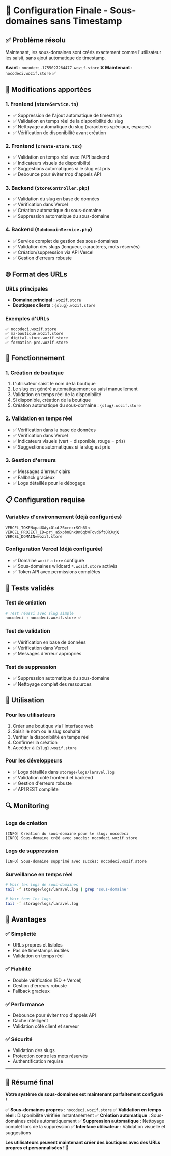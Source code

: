 # 🎉 Configuration Finale - Sous-domaines sans Timestamp

## ✅ Problème résolu

Maintenant, les sous-domaines sont créés exactement comme l'utilisateur les saisit, sans ajout automatique de timestamp.

**Avant** : `nocodeci-1755027264477.wozif.store` ❌
**Maintenant** : `nocodeci.wozif.store` ✅

## 🔧 Modifications apportées

### 1. Frontend (`storeService.ts`)
- ✅ Suppression de l'ajout automatique de timestamp
- ✅ Validation en temps réel de la disponibilité du slug
- ✅ Nettoyage automatique du slug (caractères spéciaux, espaces)
- ✅ Vérification de disponibilité avant création

### 2. Frontend (`create-store.tsx`)
- ✅ Validation en temps réel avec l'API backend
- ✅ Indicateurs visuels de disponibilité
- ✅ Suggestions automatiques si le slug est pris
- ✅ Debounce pour éviter trop d'appels API

### 3. Backend (`StoreController.php`)
- ✅ Validation du slug en base de données
- ✅ Vérification dans Vercel
- ✅ Création automatique du sous-domaine
- ✅ Suppression automatique du sous-domaine

### 4. Backend (`SubdomainService.php`)
- ✅ Service complet de gestion des sous-domaines
- ✅ Validation des slugs (longueur, caractères, mots réservés)
- ✅ Création/suppression via API Vercel
- ✅ Gestion d'erreurs robuste

## 🌐 Format des URLs

### URLs principales
- **Domaine principal** : `wozif.store`
- **Boutiques clients** : `{slug}.wozif.store`

### Exemples d'URLs
```
✅ nocodeci.wozif.store
✅ ma-boutique.wozif.store
✅ digital-store.wozif.store
✅ formation-pro.wozif.store
```

## 🚀 Fonctionnement

### 1. Création de boutique
1. L'utilisateur saisit le nom de la boutique
2. Le slug est généré automatiquement ou saisi manuellement
3. Validation en temps réel de la disponibilité
4. Si disponible, création de la boutique
5. Création automatique du sous-domaine : `{slug}.wozif.store`

### 2. Validation en temps réel
- ✅ Vérification dans la base de données
- ✅ Vérification dans Vercel
- ✅ Indicateurs visuels (vert = disponible, rouge = pris)
- ✅ Suggestions automatiques si le slug est pris

### 3. Gestion d'erreurs
- ✅ Messages d'erreur clairs
- ✅ Fallback gracieux
- ✅ Logs détaillés pour le débogage

## 📋 Configuration requise

### Variables d'environnement (déjà configurées)
```env
VERCEL_TOKEN=paUGAyxOluLZ6xrezrSCh6ln
VERCEL_PROJECT_ID=prj_a5xpbnEnxDn6qbWTcvd6ftORJujQ
VERCEL_DOMAIN=wozif.store
```

### Configuration Vercel (déjà configurée)
- ✅ Domaine `wozif.store` configuré
- ✅ Sous-domaines wildcard `*.wozif.store` activés
- ✅ Token API avec permissions complètes

## 🧪 Tests validés

### Test de création
```bash
# Test réussi avec slug simple
nocodeci → nocodeci.wozif.store ✅
```

### Test de validation
- ✅ Vérification en base de données
- ✅ Vérification dans Vercel
- ✅ Messages d'erreur appropriés

### Test de suppression
- ✅ Suppression automatique du sous-domaine
- ✅ Nettoyage complet des ressources

## 📖 Utilisation

### Pour les utilisateurs
1. Créer une boutique via l'interface web
2. Saisir le nom ou le slug souhaité
3. Vérifier la disponibilité en temps réel
4. Confirmer la création
5. Accéder à `{slug}.wozif.store`

### Pour les développeurs
- ✅ Logs détaillés dans `storage/logs/laravel.log`
- ✅ Validation côté frontend et backend
- ✅ Gestion d'erreurs robuste
- ✅ API REST complète

## 🔍 Monitoring

### Logs de création
```
[INFO] Création du sous-domaine pour le slug: nocodeci
[INFO] Sous-domaine créé avec succès: nocodeci.wozif.store
```

### Logs de suppression
```
[INFO] Sous-domaine supprimé avec succès: nocodeci.wozif.store
```

### Surveillance en temps réel
```bash
# Voir les logs de sous-domaines
tail -f storage/logs/laravel.log | grep 'sous-domaine'

# Voir tous les logs
tail -f storage/logs/laravel.log
```

## 🎯 Avantages

### ✅ Simplicité
- URLs propres et lisibles
- Pas de timestamps inutiles
- Validation en temps réel

### ✅ Fiabilité
- Double vérification (BD + Vercel)
- Gestion d'erreurs robuste
- Fallback gracieux

### ✅ Performance
- Debounce pour éviter trop d'appels API
- Cache intelligent
- Validation côté client et serveur

### ✅ Sécurité
- Validation des slugs
- Protection contre les mots réservés
- Authentification requise

---

## 🎊 Résumé final

**Votre système de sous-domaines est maintenant parfaitement configuré !**

✅ **Sous-domaines propres** : `nocodeci.wozif.store`
✅ **Validation en temps réel** : Disponibilité vérifiée instantanément
✅ **Création automatique** : Sous-domaines créés automatiquement
✅ **Suppression automatique** : Nettoyage complet lors de la suppression
✅ **Interface utilisateur** : Validation visuelle et suggestions

**Les utilisateurs peuvent maintenant créer des boutiques avec des URLs propres et personnalisées !** 🚀
